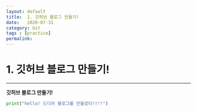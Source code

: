 ```yaml
---
layout: default
title:  1. 깃허브 블로그 만들기!
date:   2020-07-31
category: Git
tags : [practice]
permalink: 
---
```


# 1. 깃허브 블로그 만들기!
* * * 
  

**깃허브 블로그 만들기!**

~~~python
print("hello! 드디어 블로그를 만들었다!!!!")
~~~